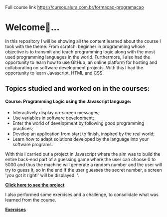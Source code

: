 Full course link https://cursos.alura.com.br/formacao-programacao

# Welcome📕...


In this repository I will be showing all the content learned about the course I took with the theme: From scratch: beginner in programming whose objective is to transmit and teach programming logic along with the most used programming languages ​​in the world. Furthermore, I also had the opportunity to learn how to use GitHub, an online platform for hosting and collaborating on software development projects. With this I had the opportunity to learn Javascript, HTML and CSS.

## Topics studied and worked on in the courses:

#### Course: Programming Logic using the Javascript language:

* Interactively display on-screen messages;
* Use variables in software development;
* Enter the world of development by following good programming practices;
* Develop an application from start to finish, inspired by the real world;
* Learn how to adapt solutions developed by the language into your software programs.


With this I carried out a project in Javascript where the aim was to build the entire back-end part of a guessing game where the user can choose 0 to 5000 and thus the machine will generate a random number and the user will try to guess it, so in the end If the user guesses the secret number, a screen 'you got it right!' will be displayed. '.

**[Click here to see the project](https://github.com/Costajosue/pkb/tree/main/JavaScript/Alura%20-%20Forma%C3%A7%C3%A3o%20JavaScript/L%C3%B3gica%20de%20Programa%C3%A7%C3%A3o%20-%20JavaScript)**

I also performed some exercises and a challenge, to consolidate what was learned from the course.

**[Exercises](https://github.com/Costajosue/pkb/tree/main/JavaScript/Alura%20-%20Forma%C3%A7%C3%A3o%20JavaScript/L%C3%B3gica%20de%20Programa%C3%A7%C3%A3o%20-%20JavaScript)**